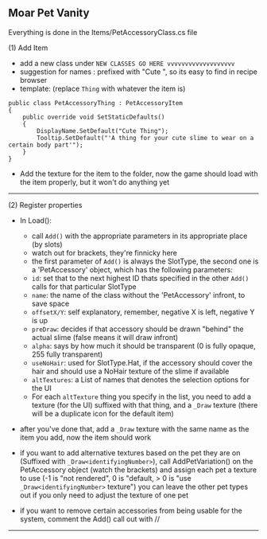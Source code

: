 ## Moar Pet Vanity

Everything is done in the Items/PetAccessoryClass.cs file

(1) Add Item

* add a new class under `NEW CLASSES GO HERE vvvvvvvvvvvvvvvvvvv`
* suggestion for names : prefixed with "Cute ", so its easy to find in recipe browser 
* template: (replace `Thing` with whatever the item is)

```
public class PetAccessoryThing : PetAccessoryItem
{
    public override void SetStaticDefaults()
    {
        DisplayName.SetDefault("Cute Thing");
        Tooltip.SetDefault("'A thing for your cute slime to wear on a certain body part'");
    }
}
```

* Add the texture for the item to the folder, now the game should load
with the item properly, but it won't do anything yet

***


(2) Register properties

* In Load():
  * call `Add()` with the appropriate parameters in its appropriate place (by slots)
  * watch out for brackets, they're finnicky here
  * the first parameter of `Add()` is always the SlotType, the second one is a 'PetAccessory' object, which has the following parameters:
  * `id`: set that to the next highest ID thats specified in the other `Add()` calls for that particular SlotType
  * `name`: the name of the class without the 'PetAccessory' infront, to save space
  * `offsetX/Y`: self explanatory, remember, negative X is left, negative Y is up
  * `preDraw`: decides if that accessory should be drawn "behind" the actual slime (false means it will draw infront)
  * `alpha`: says by how much it should be transparent (0 is fully opaque, 255 fully transparent)
  * `useNoHair`: used for SlotType.Hat, if the accessory should cover the hair and should use a NoHair texture of the slime if available
  * `altTextures`: a List of names that denotes the selection options for the UI
  * For each `altTexture` thing you specify in the list, you need to add a texture (for the UI) suffixed with that thing,
and a `_Draw` texture (there will be a duplicate icon for the default item)

* after you've done that, add a `_Draw` texture with the same name as the item you add, now the item should work

* if you want to add alternative textures based on the pet they are on (Suffixed with `_Draw<identifyingNumber>`), call AddPetVariation()
  on the PetAccessory object (watch the brackets) and assign each pet a texture to use
  (-1 is "not rendered", 0 is "default, > 0 is "use `_Draw<identifyingNumber>` texture")
  you can leave the other pet types out if you only need to adjust the texture of one pet

* if you want to remove certain accessories from being usable for the system, comment the Add() call out with //

***

